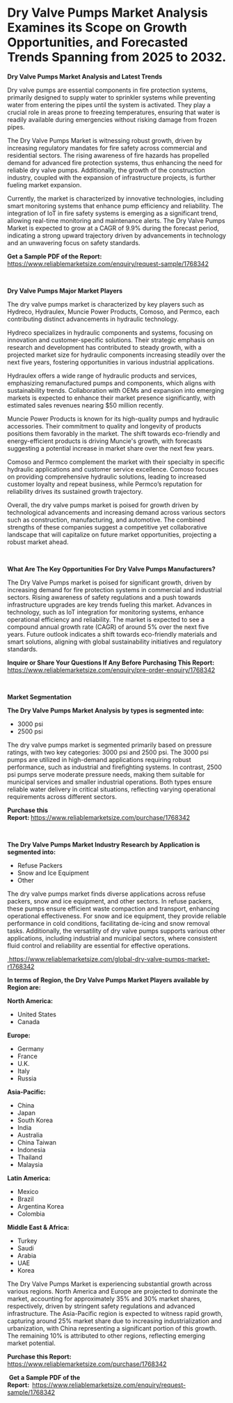 <p><h1>Dry Valve Pumps Market Analysis Examines its Scope on Growth Opportunities, and Forecasted Trends Spanning from 2025 to 2032.</h1></p><p><strong>Dry Valve Pumps Market Analysis and Latest Trends</strong></p>
<p><p>Dry valve pumps are essential components in fire protection systems, primarily designed to supply water to sprinkler systems while preventing water from entering the pipes until the system is activated. They play a crucial role in areas prone to freezing temperatures, ensuring that water is readily available during emergencies without risking damage from frozen pipes.</p><p>The Dry Valve Pumps Market is witnessing robust growth, driven by increasing regulatory mandates for fire safety across commercial and residential sectors. The rising awareness of fire hazards has propelled demand for advanced fire protection systems, thus enhancing the need for reliable dry valve pumps. Additionally, the growth of the construction industry, coupled with the expansion of infrastructure projects, is further fueling market expansion.</p><p>Currently, the market is characterized by innovative technologies, including smart monitoring systems that enhance pump efficiency and reliability. The integration of IoT in fire safety systems is emerging as a significant trend, allowing real-time monitoring and maintenance alerts. The Dry Valve Pumps Market is expected to grow at a CAGR of 9.9% during the forecast period, indicating a strong upward trajectory driven by advancements in technology and an unwavering focus on safety standards.</p></p>
<p><strong>Get a Sample PDF of the Report:&nbsp;</strong> <a href="https://www.reliablemarketsize.com/enquiry/request-sample/1768342?utm_campaign=3021&utm_medium=2&utm_source=Github&utm_content=ia&utm_term=16042025&utm_id=dry-valve-pumps">https://www.reliablemarketsize.com/enquiry/request-sample/1768342</a></p>
<p>&nbsp;</p>
<p><strong>Dry Valve Pumps Major Market Players</strong></p>
<p><p>The dry valve pumps market is characterized by key players such as Hydreco, Hydraulex, Muncie Power Products, Comoso, and Permco, each contributing distinct advancements in hydraulic technology. </p><p>Hydreco specializes in hydraulic components and systems, focusing on innovation and customer-specific solutions. Their strategic emphasis on research and development has contributed to steady growth, with a projected market size for hydraulic components increasing steadily over the next five years, fostering opportunities in various industrial applications.</p><p>Hydraulex offers a wide range of hydraulic products and services, emphasizing remanufactured pumps and components, which aligns with sustainability trends. Collaboration with OEMs and expansion into emerging markets is expected to enhance their market presence significantly, with estimated sales revenues nearing $50 million recently.</p><p>Muncie Power Products is known for its high-quality pumps and hydraulic accessories. Their commitment to quality and longevity of products positions them favorably in the market. The shift towards eco-friendly and energy-efficient products is driving Muncie's growth, with forecasts suggesting a potential increase in market share over the next few years.</p><p>Comoso and Permco complement the market with their specialty in specific hydraulic applications and customer service excellence. Comoso focuses on providing comprehensive hydraulic solutions, leading to increased customer loyalty and repeat business, while Permco’s reputation for reliability drives its sustained growth trajectory.</p><p>Overall, the dry valve pumps market is poised for growth driven by technological advancements and increasing demand across various sectors such as construction, manufacturing, and automotive. The combined strengths of these companies suggest a competitive yet collaborative landscape that will capitalize on future market opportunities, projecting a robust market ahead.</p></p>
<p>&nbsp;</p>
<p><strong>What Are The Key Opportunities For Dry Valve Pumps Manufacturers?</strong></p>
<p><p>The Dry Valve Pumps market is poised for significant growth, driven by increasing demand for fire protection systems in commercial and industrial sectors. Rising awareness of safety regulations and a push towards infrastructure upgrades are key trends fueling this market. Advances in technology, such as IoT integration for monitoring systems, enhance operational efficiency and reliability. The market is expected to see a compound annual growth rate (CAGR) of around 5% over the next five years. Future outlook indicates a shift towards eco-friendly materials and smart solutions, aligning with global sustainability initiatives and regulatory standards.</p></p>
<p><strong>Inquire or Share Your Questions If Any Before Purchasing This Report:</strong> <a href="https://www.reliablemarketsize.com/enquiry/pre-order-enquiry/1768342?utm_campaign=3021&utm_medium=2&utm_source=Github&utm_content=ia&utm_term=16042025&utm_id=dry-valve-pumps">https://www.reliablemarketsize.com/enquiry/pre-order-enquiry/1768342</a></p>
<p>&nbsp;</p>
<p><strong>Market Segmentation</strong></p>
<p><strong>The Dry Valve Pumps Market Analysis by types is segmented into:</strong></p>
<p><ul><li>3000 psi</li><li>2500 psi</li></ul></p>
<p><p>The dry valve pumps market is segmented primarily based on pressure ratings, with two key categories: 3000 psi and 2500 psi. The 3000 psi pumps are utilized in high-demand applications requiring robust performance, such as industrial and firefighting systems. In contrast, 2500 psi pumps serve moderate pressure needs, making them suitable for municipal services and smaller industrial operations. Both types ensure reliable water delivery in critical situations, reflecting varying operational requirements across different sectors.</p></p>
<p><strong>Purchase this Report:&nbsp;</strong><a href="https://www.reliablemarketsize.com/purchase/1768342?utm_campaign=3021&utm_medium=2&utm_source=Github&utm_content=ia&utm_term=16042025&utm_id=dry-valve-pumps">https://www.reliablemarketsize.com/purchase/1768342</a></p>
<p>&nbsp;</p>
<p><strong>The Dry Valve Pumps Market Industry Research by Application is segmented into:</strong></p>
<p><ul><li>Refuse Packers</li><li>Snow and Ice Equipment</li><li>Other</li></ul></p>
<p><p>The dry valve pumps market finds diverse applications across refuse packers, snow and ice equipment, and other sectors. In refuse packers, these pumps ensure efficient waste compaction and transport, enhancing operational effectiveness. For snow and ice equipment, they provide reliable performance in cold conditions, facilitating de-icing and snow removal tasks. Additionally, the versatility of dry valve pumps supports various other applications, including industrial and municipal sectors, where consistent fluid control and reliability are essential for effective operations.</p></p>
<p><a href="https://www.reliablemarketsize.com/global-dry-valve-pumps-market-r1768342?utm_campaign=3021&utm_medium=2&utm_source=Github&utm_content=ia&utm_term=16042025&utm_id=dry-valve-pumps">&nbsp;https://www.reliablemarketsize.com/global-dry-valve-pumps-market-r1768342</a></p>
<p><strong>In terms of Region, the Dry Valve Pumps Market Players available by Region are:</strong></p>
<p>
    <p> <strong> North America: </strong>
        <ul>
            <li>United States</li>
            <li>Canada</li>
        </ul>
        </p> 
    <p> <strong> Europe: </strong>
        <ul>
            <li>Germany</li>
            <li>France</li>
            <li>U.K.</li>
            <li>Italy</li>
            <li>Russia</li>
        </ul>
        </p> 
    <p> <strong> Asia-Pacific: </strong>
        <ul>
            <li>China</li>
            <li>Japan</li>
            <li>South Korea</li>
            <li>India</li>
            <li>Australia</li>
            <li>China Taiwan</li>
            <li>Indonesia</li>
            <li>Thailand</li>
            <li>Malaysia</li>
        </ul>
        </p> 
    <p> <strong> Latin America: </strong>
        <ul>
            <li>Mexico</li>
            <li>Brazil</li>
            <li>Argentina Korea</li>
            <li>Colombia</li>
        </ul>
        </p> 
    <p> <strong> Middle East & Africa: </strong>
        <ul>
            <li>Turkey</li>
            <li>Saudi</li>
            <li>Arabia</li>
            <li>UAE</li>
            <li>Korea</li>
        </ul>
    </p>
    </p>
<p><p>The Dry Valve Pumps Market is experiencing substantial growth across various regions. North America and Europe are projected to dominate the market, accounting for approximately 35% and 30% market shares, respectively, driven by stringent safety regulations and advanced infrastructure. The Asia-Pacific region is expected to witness rapid growth, capturing around 25% market share due to increasing industrialization and urbanization, with China representing a significant portion of this growth. The remaining 10% is attributed to other regions, reflecting emerging market potential.</p></p>
<p><strong>Purchase this Report: </strong><a href="https://www.reliablemarketsize.com/purchase/1768342?utm_campaign=3021&utm_medium=2&utm_source=Github&utm_content=ia&utm_term=16042025&utm_id=dry-valve-pumps">https://www.reliablemarketsize.com/purchase/1768342</a></p>
<p>&nbsp;<strong>Get a Sample PDF of the Report:&nbsp;&nbsp;</strong><a href="https://www.reliablemarketsize.com/enquiry/request-sample/1768342?utm_campaign=3021&utm_medium=2&utm_source=Github&utm_content=ia&utm_term=16042025&utm_id=dry-valve-pumps">https://www.reliablemarketsize.com/enquiry/request-sample/1768342</a></p>
<p><strong></strong></p>
<p><p></p><p></p><p></p></p>